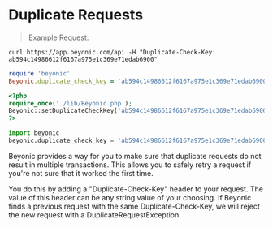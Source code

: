 # Duplicate Requests

> Example Request:

```shell
curl https://app.beyonic.com/api -H "Duplicate-Check-Key: ab594c14986612f6167a975e1c369e71edab6900"
```

```ruby
require 'beyonic'
Beyonic.duplicate_check_key = 'ab594c14986612f6167a975e1c369e71edab6900'
```

```php
<?php
require_once('./lib/Beyonic.php');
Beyonic::setDuplicateCheckKey('ab594c14986612f6167a975e1c369e71edab6900');
?>
```

```python
import beyonic
beyonic.duplicate_check_key = 'ab594c14986612f6167a975e1c369e71edab6900'
```

Beyonic provides a way for you to make sure that duplicate requests do not result in multiple transactions. This allows you to safely retry a request if you're not sure that it worked the first time.

You do this by adding a "Duplicate-Check-Key" header to your request. The value of this header can be any string value of your choosing. If Beyonic finds a previous request with the same Duplicate-Check-Key, we will reject the new request with a DuplicateRequestException.